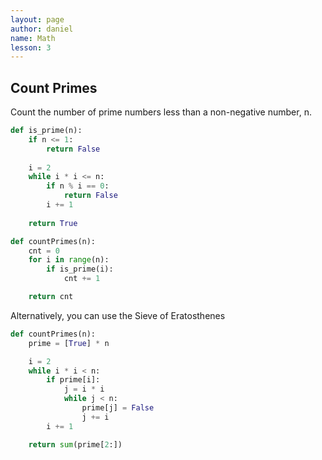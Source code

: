 ```yaml
---
layout: page
author: daniel
name: Math
lesson: 3
---
```

## Count Primes
Count the number of prime numbers less than a non-negative number, n.

````python
def is_prime(n):
    if n <= 1:
        return False
    
    i = 2
    while i * i <= n:
        if n % i == 0:
            return False
        i += 1
        
    return True

def countPrimes(n):
    cnt = 0
    for i in range(n):
        if is_prime(i):
            cnt += 1

    return cnt
````

Alternatively, you can use the Sieve of Eratosthenes
````python
def countPrimes(n):
    prime = [True] * n

    i = 2
    while i * i < n:
        if prime[i]:
            j = i * i
            while j < n:
                prime[j] = False
                j += i
        i += 1

    return sum(prime[2:])
````